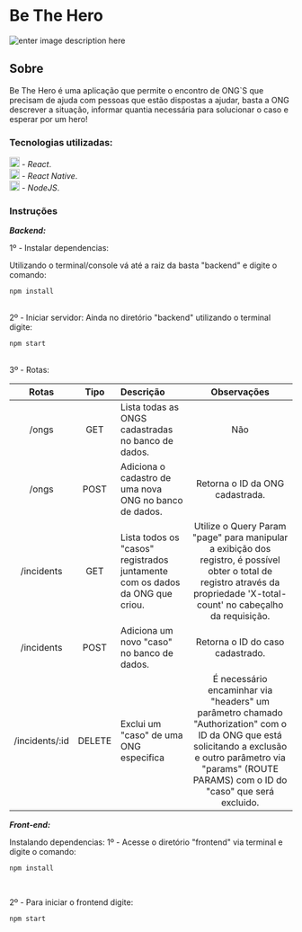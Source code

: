 # Be The Hero
![enter image description here](https://i.imgur.com/VMsxkfk.png)
## Sobre
Be The Hero é uma aplicação que permite o encontro de ONG`S que precisam de ajuda com pessoas que estão dispostas a ajudar, basta a ONG descrever a situação, informar quantia necessária para solucionar o caso e esperar por um hero!

### Tecnologias utilizadas:

[<img src="https://cdn.iconscout.com/icon/free/png-512/react-1-282599.png" width="18"/>](https://pt-br.reactjs.org/)  -  *React*.<br/>
[<img src="https://cdn.iconscout.com/icon/free/png-512/react-1-282599.png" width="18"/>](https://reactnative.dev/) - *React Native*.<br/>
[<img src="https://cdn.worldvectorlogo.com/logos/nodejs-icon.svg" width="18"/>](https://nodejs.org/en/) - *NodeJS*.<br/>


### Instruções
_**Backend:**_

1º - Instalar dependencias: 

Utilizando o terminal/console vá até a raiz da basta "backend" e digite o comando:
```
npm install
```
<br>
2º - Iniciar servidor:
Ainda no diretório "backend" utilizando o terminal digite:

```
npm start
```

<br>
3º - Rotas:

Rotas|Tipo|Descrição|Observações
:---: | :---: | :--- | :---:
/ongs|GET|Lista todas as ONGS cadastradas no banco de dados.|Não
/ongs|POST| Adiciona o cadastro de uma nova ONG no banco de dados.| Retorna o ID da ONG cadastrada.
/incidents|GET|Lista todos os "casos" registrados juntamente com os dados da ONG que criou.|Utilize o Query Param "page" para manipular a exibição dos registro, é possível obter o total de registro através da propriedade 'X-total-count' no cabeçalho da requisição.
/incidents|POST|Adiciona um novo "caso" no banco de dados.|Retorna o ID do caso cadastrado.
/incidents/:id|DELETE|Exclui um "caso" de uma ONG especifica|É necessário encaminhar via "headers" um parâmetro chamado "Authorization" com o ID da ONG que está solicitando a exclusão e outro parâmetro via "params" (ROUTE PARAMS) com o ID do "caso" que será excluido.

_**Front-end:**_

Instalando dependencias:
1º - Acesse o diretório "frontend" via terminal e digite o comando:
```
npm install
```
<br>

2º - Para iniciar o frontend digite:
```
npm start
```

